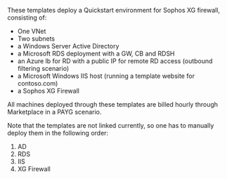 These templates deploy a Quickstart environment for Sophos XG firewall, consisting of:

 - One VNet 
 - Two subnets 
 - a Windows Server Active Directory
 - a Microsoft RDS deployment with a GW, CB and RDSH
 - an Azure lb for RD with a public IP for remote RD access (outbound filtering scenario)
 - a Microsoft Windows IIS host (running a template website for contoso.com)
 - a Sophos XG Firewall
 
All machines deployed through these templates are billed hourly through Marketplace in a PAYG scenario.

Note that the templates are not linked currently, so one has to manually deploy them in the following order:

 1. AD
 2. RDS
 3. IIS
 4. XG Firewall
